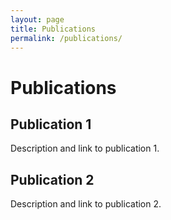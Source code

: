 ```yaml
---
layout: page
title: Publications
permalink: /publications/
---
```


# Publications

## Publication 1
Description and link to publication 1.

## Publication 2
Description and link to publication 2.